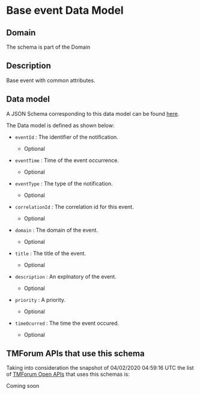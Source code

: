 # Base event Data Model

## Domain

The  schema is part of the  Domain

## Description

Base event with common attributes.

## Data model

A JSON Schema corresponding to this data model can be found
[here](https://github.com/tmforum-rand/schemas/blob/candidates/Common/BaseEvent.schema.json).

The Data model is defined as shown below:

- `eventId` : The identifier of the notification.

  - Optional


- `eventTime` : Time of the event occurrence.

  - Optional


- `eventType` : The type of the notification.

  - Optional


- `correlationId` : The correlation id for this event.

  - Optional


- `domain` : The domain of the event.

  - Optional


- `title` : The title of the event.

  - Optional


- `description` : An explnatory of the event.

  - Optional


- `priority` : A priority.

  - Optional


- `timeOcurred` : The time the event occured.

  - Optional






## TMForum APIs that use this schema

Taking into consideration the snapshot of 04/02/2020 04:59:16 UTC the list of [TMForum Open APIs](https://www.tmforum.org/open-apis/) that uses this schemas is:

Coming soon
